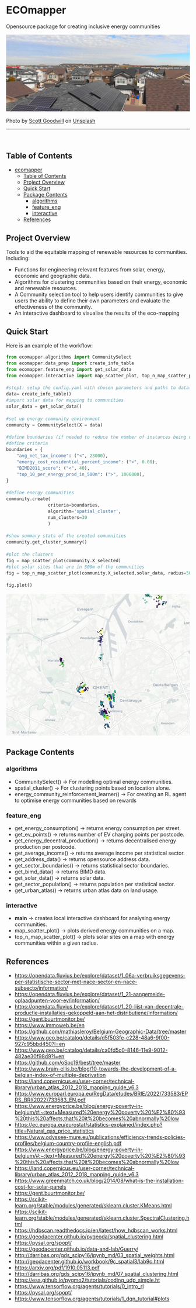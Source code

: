 # ECOmapper
Opensource package for creating inclusive energy communities

![image](imgs/scott-goodwill-hKUJRPAAFWo-unsplash.jpg)

Photo by <a href="https://unsplash.com/photos/hKUJRPAAFWo?utm_source=unsplash&utm_medium=referral&utm_content=creditShareLink">Scott Goodwill</a> on <a href="https://unsplash.com/photos/hKUJRPAAFWo">Unsplash</a>
  


---

<br>

## Table of Contents

- [ecomapper](#ecomapper)
  - [Table of Contents](#table-of-contents)
  - [Project Overview](#project-overview)
  - [Quick Start](#quick-start)
  - [Package Contents](#package-contents)
    - [algorithms](#algorithms)
    - [feature\_eng](#feature_eng)
    - [interactive](#interactive)
  - [References](#references)

## Project Overview

Tools to aid the equitable mapping of renewable resources to communities. Including:

- Functions for engineering relevant features from solar, energy, economic and geographic data.
- Algorithms for clustering communities based on their energy, economic and renewable resources.
- A Community selection tool to help users identify communities to give users the ability to define their own parameters and evaluate the effectiveness of the community.
- An interactive dashboard to visualise the results of the eco-mapping

## Quick Start

Here is an example of the workflow:

```python
from ecomapper.algorithms import CommunitySelect
from ecomapper.data_prep import create_info_table
from ecomapper.feature_eng import get_solar_data
from ecomapper.interactive import map_scatter_plot, top_n_map_scatter_plot

#step1: setup the config.yaml with chosen parameters and paths to data(note: this version is current only compatible with Belgian Cities)
data= create_info_table()
#import solar data for mapping to communities
solar_data = get_solar_data()

#set up energy community environment
community = CommunitySelect(X = data)

#define boundaries (if needed to reduce the number of instances being optimised)
#define criteria
boundaries = {
    "avg_net_tax_income": ("<", 23000),
    "energy_cost_residential_percent_income": (">", 0.08),
    "BIMD2011_score": ("<", 40),
    "top_10_per_energy_prod_in_500m": (">", 1000000),
}

#define energy communities
community.create(
                criteria=boundaries, 
                algorithm='spatial_cluster', 
                num_clusters=30
                )

#show summary stats of the created comumnities
community.get_cluster_summary()

#plot the clusters
fig = map_scatter_plot(community.X_selected)
#plot solar sites that are in 500m of the communities
fig = top_n_map_scatter_plot(community.X_selected,solar_data, radius=500)

fig.plot()
```
![image](imgs/clusters.png)

## Package Contents
### algorithms
- CommunitySelect() -> For modelling optimal energy communities.
- spatial_cluster() -> For clustering points based on location alone.
- energy_community_reinforcement_learner() -> For creating an RL agent to optimise energy communities based on rewards

### feature_eng
- get_energy_consumption() -> returns energy consumption per street.
- get_ev_points() -> returns number of EV charging points per postcode.
- get_energy_decentral_production() -> returns decentralised energy production per postcode.
- get_average_income() -> returns average income per statistical sector.
- get_address_data() -> returns opensource address data.
- get_sector_boundaries() -> returns statistical sector boundaries.
- get_bimd_data() -> returns BIMD data.
- get_solar_data() -> returns solar data.
- get_sector_population() -> returns population per statistical sector.
- get_urban_atlas() -> returns urban atlas data on land usage.

### interactive
- __main__ -> creates local interactive dashboard for analysing energy communities.
- map_scatter_plot() -> plots derived energy communities on a map.
- top_n_map_scatter_plot() -> plots solar sites on a map with energy communities within a given radius.


## References

- https://opendata.fluvius.be/explore/dataset/1_06a-verbruiksgegevens-per-statistische-sector-met-nace-sector-en-nace-subsecto/information/
- https://opendata.fluvius.be/explore/dataset/1_21-aangemelde-oplaadpunten-voor-ev/information/
- https://opendata.fluvius.be/explore/dataset/1_20-lijst-van-decentrale-productie-installaties-gekoppeld-aan-het-distributiene/information/
- https://gent.buurtmonitor.be/
- https://www.immoweb.be/en
- https://github.com/mathiasleroy/Belgium-Geographic-Data/tree/master
- https://www.geo.be/catalog/details/d5f503fe-c228-48a6-9f00-927c95bbd450?l=en
- https://www.geo.be/catalog/details/ca0fd5c0-8146-11e9-9012-482ae30f98d9?l=en
- https://github.com/oSoc19/best/tree/master
- https://www.brain-ellis.be/blog/10-towards-the-development-of-a-belgian-index-of-multiple-deprivation
- https://land.copernicus.eu/user-corner/technical-library/urban_atlas_2012_2018_mapping_guide_v6.3
- https://www.europarl.europa.eu/RegData/etudes/BRIE/2022/733583/EPRS_BRI(2022)733583_EN.pdf
- https://www.energyprice.be/blog/energy-poverty-in-belgium/#:~:text=Measured%20energy%20poverty%20%E2%80%93%20this%20affects,that%20it%20becomes%20abnormally%20low
- https://ec.europa.eu/eurostat/statistics-explained/index.php?title=Natural_gas_price_statistics
- https://www.odyssee-mure.eu/publications/efficiency-trends-policies-profiles/belgium-country-profile-english.pdf
- https://www.energyprice.be/blog/energy-poverty-in-belgium/#:~:text=Measured%20energy%20poverty%20%E2%80%93%20this%20affects,that%20it%20becomes%20abnormally%20low
- https://land.copernicus.eu/user-corner/technical-library/urban_atlas_2012_2018_mapping_guide_v6.3
- https://www.greenmatch.co.uk/blog/2014/08/what-is-the-installation-cost-for-solar-panels
- https://gent.buurtmonitor.be/
- https://scikit-learn.org/stable/modules/generated/sklearn.cluster.KMeans.html
- https://scikit-learn.org/stable/modules/generated/sklearn.cluster.SpectralClustering.html
- https://hdbscan.readthedocs.io/en/latest/how_hdbscan_works.html
- https://geodacenter.github.io/pygeoda/spatial_clustering.html
- https://pysal.org/spopt/
- https://geodacenter.github.io/data-and-lab/Guerry/
- http://darribas.org/gds_scipy16/ipynb_md/03_spatial_weights.html
- http://geodacenter.github.io/workbook/9c_spatial3/lab9c.html
- https://arxiv.org/pdf/1910.05113.pdf
- http://darribas.org/gds_scipy16/ipynb_md/07_spatial_clustering.html
- https://esa.github.io/pygmo2/tutorials/coding_udp_simple.ht
- https://www.tensorflow.org/agents/tutorials/0_intro_rl
- https://pysal.org/spopt/
- https://www.tensorflow.org/agents/tutorials/1_dqn_tutorial#plots

